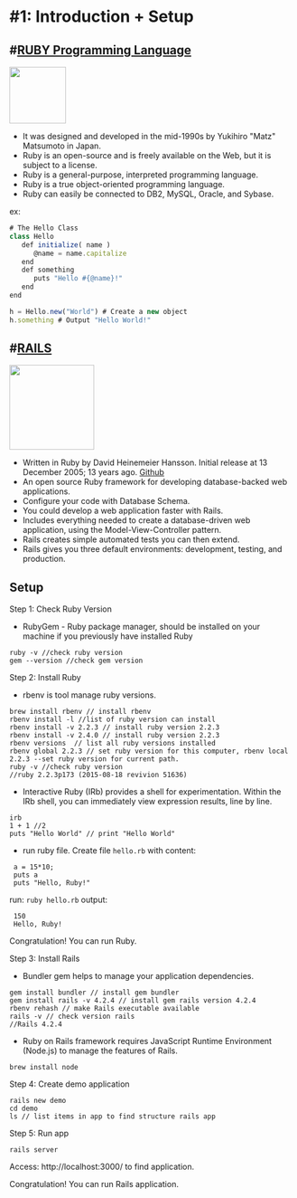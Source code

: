 # #1: Introduction + Setup

## #[RUBY Programming Language](https://www.ruby-lang.org/en/)
<img src="http://vskills.in/certification/blog/wp-content/uploads/2014/12/ruby-a-programmers-best-friend-indeed.png" width="100" height="100"/>

- It was designed and developed in the mid-1990s by Yukihiro "Matz" Matsumoto in Japan.
- Ruby is an open-source and is freely available on the Web, but it is subject to a license.
- Ruby is a general-purpose, interpreted programming language.
- Ruby is a true object-oriented programming language.
- Ruby can easily be connected to DB2, MySQL, Oracle, and Sybase.

ex:

```javascript
# The Hello Class
class Hello
   def initialize( name )
      @name = name.capitalize
   end
   def something
      puts "Hello #{@name}!"
   end
end

h = Hello.new("World") # Create a new object
h.something # Output "Hello World!"
```

## #[RAILS](https://guides.rubyonrails.org/index.html)
<img src="https://rubyonrails.org/images/rails-logo.svg" width="150" height="150"/>

- Written in Ruby by David Heinemeier Hansson. Initial release at 13 December 2005; 13 years ago. [Github](https://github.com/rails/rails)
- An open source Ruby framework for developing database-backed web applications.
- Configure your code with Database Schema.
- You could develop a web application faster with Rails.
- Includes everything needed to create a database-driven web application, using the Model-View-Controller pattern.
- Rails creates simple automated tests you can then extend.
- Rails gives you three default environments: development, testing, and production.

## Setup
Step 1: Check Ruby Version
- RubyGem - Ruby package manager, should be installed on your machine if you previously have installed Ruby
```
ruby -v //check ruby version
gem --version //check gem version
```
Step 2: Install Ruby
 - rbenv is tool manage ruby versions.
```
brew install rbenv // install rbenv
rbenv install -l //list of ruby version can install
rbenv install -v 2.2.3 // install ruby version 2.2.3
rbenv install -v 2.4.0 // install ruby version 2.2.3
rbenv versions  // list all ruby versions installed
rbenv global 2.2.3 // set ruby version for this computer, rbenv local 2.2.3 --set ruby version for current path.
ruby -v //check ruby version
//ruby 2.2.3p173 (2015-08-18 revivion 51636)

```
 - Interactive Ruby (IRb) provides a shell for experimentation. Within the IRb shell, you can immediately view expression results, line by line.
```
irb
1 + 1 //2
puts "Hello World" // print "Hello World"
```

 - run ruby file. Create file ``` hello.rb ``` with content:
 ```
  a = 15*10;
  puts a
  puts "Hello, Ruby!"
 ```
 run: ``` ruby hello.rb ```
 output:
 ```
  150
  Hello, Ruby!
 ```
 Congratulation! You can run Ruby.

Step 3: Install Rails
- Bundler gem helps to manage your application dependencies.
```
gem install bundler // install gem bundler
gem install rails -v 4.2.4 // install gem rails version 4.2.4
rbenv rehash // make Rails executable available
rails -v // check version rails
//Rails 4.2.4
```
- Ruby on Rails framework requires JavaScript Runtime Environment (Node.js) to manage the features of Rails.
```
brew install node
```

Step 4: Create demo application
```
rails new demo
cd demo
ls // list items in app to find structure rails app
```

Step 5: Run app
```
rails server
```
Access: http://localhost:3000/ to find application.

 Congratulation! You can run Rails application.
